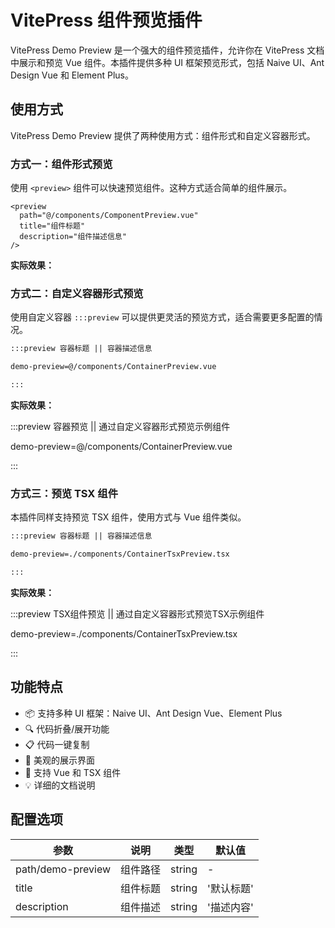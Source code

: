 # VitePress 组件预览插件

VitePress Demo Preview 是一个强大的组件预览插件，允许你在 VitePress 文档中展示和预览 Vue 组件。本插件提供多种 UI 框架预览形式，包括 Naive UI、Ant Design Vue 和 Element Plus。

## 使用方式

VitePress Demo Preview 提供了两种使用方式：组件形式和自定义容器形式。

### 方式一：组件形式预览

使用 `<preview>` 组件可以快速预览组件。这种方式适合简单的组件展示。

```vue
<preview
  path="@/components/ComponentPreview.vue"
  title="组件标题"
  description="组件描述信息"
/>
```

**实际效果：**

<preview path="@/components/ComponentPreview.vue" title="组件预览" description="通过组件形式预览示例组件" />

### 方式二：自定义容器形式预览

使用自定义容器 `:::preview` 可以提供更灵活的预览方式，适合需要更多配置的情况。

```md
:::preview 容器标题 || 容器描述信息

demo-preview=@/components/ContainerPreview.vue

:::
```

**实际效果：**

:::preview 容器预览 || 通过自定义容器形式预览示例组件

demo-preview=@/components/ContainerPreview.vue

:::

### 方式三：预览 TSX 组件

本插件同样支持预览 TSX 组件，使用方式与 Vue 组件类似。

```md
:::preview 容器标题 || 容器描述信息

demo-preview=./components/ContainerTsxPreview.tsx

:::
```

**实际效果：**

:::preview TSX组件预览 || 通过自定义容器形式预览TSX示例组件

demo-preview=./components/ContainerTsxPreview.tsx

:::

## 功能特点

- 📦 支持多种 UI 框架：Naive UI、Ant Design Vue、Element Plus
- 🔍 代码折叠/展开功能
- 📋 代码一键复制
- 🌈 美观的展示界面
- 🚀 支持 Vue 和 TSX 组件
- 💡 详细的文档说明

## 配置选项

| 参数              | 说明     | 类型   | 默认值     |
| ----------------- | -------- | ------ | ---------- |
| path/demo-preview | 组件路径 | string | -          |
| title             | 组件标题 | string | '默认标题' |
| description       | 组件描述 | string | '描述内容' |
